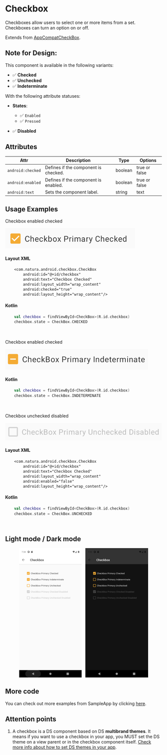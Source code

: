 # Checkbox
Checkboxes allow users to select one or more items from a set. Checkboxes can turn an option on or off.

Extends from [AppCompatCheckBox](https://developer.android.com/reference/androidx/appcompat/widget/AppCompatCheckBox).

## Note for Design:

This component is available in the following variants:

- ✅ **Checked**
- ✅ **Unchecked**
- ✅ **Indeterminate**
   
With the following attribute statuses:

- **States**:
  - ✅ `Enabled`
  - ✅ `Pressed`

- ✅ **Disabled**



## Attributes
| Attr | Description | Type | Options |
| - | --- | --- | --- |
|`android:checked`|  Defines if the component is checked.| boolean | true or false <br> |
|`android:enabled`| Defines if the component is enabled.| boolean | true or false <br> |
|`android:text`| Sets the component label.| string | text |

## Usage Examples
Checkbox enabled checked

![Checkbox](./images/checkbox_checked.png)

#### Layout XML

```android
    <com.natura.android.checkbox.CheckBox
        android:id="@+id/checkbox"
        android:text="Checkbox Checked"
        android:layout_width="wrap_content"
        android:checked="true"
        android:layout_height="wrap_content"/>
```

#### Kotlin

```kotlin
    val checkbox = findViewById<CheckBox>(R.id.checkbox)
    checkbox.state = CheckBox.CHECKED
```
<br><br>
Checkbox enabled checked

![Checkbox](./images/checkbox_indeterminate.png)

#### Kotlin

```kotlin
    val checkbox = findViewById<CheckBox>(R.id.checkbox)
    checkbox.state = CheckBox.INDETERMINATE
```
<br><br>
Checkbox unchecked disabled

![Checkbox](./images/checkbox_disabled.png)

#### Layout XML

```android
    <com.natura.android.checkbox.CheckBox
        android:id="@+id/checkbox"
        android:text="Checkbox Checked"
        android:layout_width="wrap_content"
        android:enabled="false"
        android:layout_height="wrap_content"/>
```

#### Kotlin

```kotlin
    val checkbox = findViewById<CheckBox>(R.id.checkbox)
    checkbox.state = CheckBox.UNCHECKED
```
<br>

## Light mode / Dark mode

<p align="center">
  <img alt="Checkbox Light" src="./images/checkbox_lightMode.png" width="40%"> 
&nbsp;
  <img alt="Checkbox Dark" src="./images/checkbox_darkMode.png" width="40%">
</p>

## More code
You can check out more examples from SampleApp by clicking [here](../sample/src/main/res/layout/activity_checkbox.xml).

## Attention points

1. A checkbox is a DS component based on DS **multibrand themes**. It means if you want to use a checkbox in your app, you MUST set the DS theme on a view parent or in the checkbox component itself. [Check more info about how to set DS themes in your app](../README.md).






